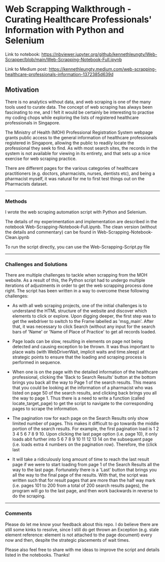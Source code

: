 # Web Scrapping Walkthrough - Curating Healthcare Professionals' Information with Python and Selenium

Link to notebook: https://nbviewer.jupyter.org/github/kennethleungty/Web-Scrapper/blob/main/Web-Scrapping-Notebook-Full.ipynb

Link to Medium post: https://kennethleungty.medium.com/web-scrapping-healthcare-professionals-information-1372385d639d

## Motivation
There is no analytics without data, and web scraping is one of the many tools used to curate data. The concept of web scraping has always been fascinating to me, and I felt it would be certainly be interesting to practise my coding chops while exploring the lists of registered healthcare professionals in Singapore. 

The Ministry of Health (MOH) Professional Registration System webpage grants public access to the general information of healthcare professionals registered in Singapore, allowing the public to readily locate the professional they seek to find. As with most search sites, the records in the system is not available for viewing in its entirety, and that sets up a nice exercise for web scraping practice.

There are different pages for the various categories of healthcare practitioners (e.g. doctors, pharmacists, nurses, dentists etc), and being a pharmacist myself, it was natural for me to first test things out on the Pharmacists dataset.  

___
### Methods
I wrote the web scraping automation script with Python and Selenium.  

The details of my experimentation and implementation are described in the notebook Web-Scrapping-Notebook-Full.ipynb. The clean version (without the details and commentary) can be found in Web-Scrapping-Notebook-Clean.ipynb

To run the script directly, you can use the Web-Scrapping-Script.py file  

___
### Challenges and Solutions
There are multiple challenges to tackle when scrapping from the MOH website. As a result of this, the Python script had to undergo multiple iterations of adjustments in order to get the web scrapping process done right. The script has been written in a way to overcome these following challenges:

 - As with all web scraping projects, one of the initial challenges is to understand the HTML structure of the website and discover which elements to click or explore. Upon digging deeper, the first step was to get the webdriver to switch to the Frame labelled as 'msg_main'. After that, it was necessary to click Search (without any input for the search bars of 'Name' or 'Name of Place of Practice' to get all records loaded.
 
 - Page loads can be slow, resulting in elements on page not being detected and causing exception to be thrown. It was thus important to place waits (with WebDriverWait, implicit waits and time.sleep) at strategic points to ensure that the loading and scraping process is performed in sequence.

 - When one is on the page with the detailed information of the healthcare professional, clicking the 'Back to Search Results' button at the bottom brings you back all the way to Page 1 of the search results. This means that you could be looking at the information of a pharmacist who was listed on page 50 of the search results, and clicking back brings you all the way to page 1. Thus there is a need to write a function (called locate_target_page) to get the script to navigate to the corresponding pages to scrape the information.

 - The pagination row for each page on the Search Results only show limited number of pages. This makes it difficult to go towards the middle portion of the search results. For example, the first pagination load is 1 2 3 4 5 6 7 8 9 10. Upon clicking the last page option (i.e. page 10), it only loads abit further into 5 6 7 8 9 10 11 12 13 14 on the subsequent page (i.e. loads extra 4 numbers on the pagination row). Therefore, the (click last

 - It will take a ridiculously long amount of time to reach the last result page if we were to start loading from page 1 of the Search Results all the way to the last page. Fortunately there is a 'Last' button that brings you all the way to the final page of the results. With that, the script was written such that for result pages that are more than the half way mark (i.e. pages 101 to 200 from a total of 200 search results pages), the program will go to the last page, and then work backwards in reverse to do the scraping.
 
___
### Comments
Please do let me know your feedback about this repo. I do believe there are still some kinks to resolve, since I still do get thrown an Exception (e.g. stale element reference: element is not attached to the page document) every now and then, despite the strategic placements of wait times.

Please also feel free to share with me ideas to improve the script and details listed in the notebooks. Thanks!
